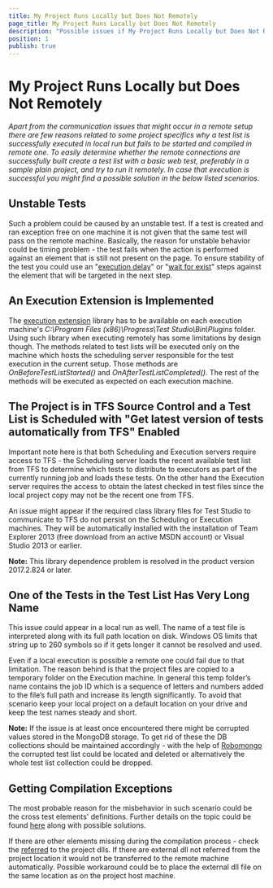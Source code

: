 ```yaml
---
title: My Project Runs Locally but Does Not Remotely
page_title: My Project Runs Locally but Does Not Remotely
description: "Possible issues if My Project Runs Locally but Does Not Remotely via Test Studio Scheduling setup"
position: 1
publish: true
---
```


# My Project Runs Locally but Does Not Remotely 

*Apart from the communication issues that might occur in a remote setup there are few reasons related to some project specifics why a test list is successfully executed in local run but fails to be started and compiled in remote one. To easily determine whether the remote connections are successfully built create a test list with a basic web test, preferably in a sample plain project, and try to run it remotely. In case that execution is successful you might find a possible solution in the below listed scenarios.* 


## Unstable Tests 

Such a problem could be caused by an unstable test. If a test is created and ran exception free on one machine it is not given that the same test will pass on the remote machine. Basically, the reason for unstable behavior could be timing problem - the test fails when the action is performed against an element that is still not present on the page. To ensure stability of the test you could use an "<a href="/features/custom-steps/execution-delay" target="_blank">execution delay</a>" or "<a href="/features/recorder/verifications/wait" target="_blank">wait for exist</a>" steps against the element that will be targeted in the next step.

## An Execution Extension is Implemented 

The <a href="/advanced-topics/coded-samples/general/execution-extensions" target="_blank">execution extension</a> library has to be available on each execution machine's *C:\Program Files (x86)\Progress\Test Studio\Bin\Plugins* folder. Using such library when executing remotely has some limitations by design though. The methods related to test lists will be executed only on the machine which hosts the scheduling server responsible for the test execution in the current setup. Those methods are *OnBeforeTestListStarted()* and *OnAfterTestListCompleted()*. The rest of the methods will be executed as expected on each execution machine.


## The Project is in TFS Source Control and a Test List is Scheduled with "Get latest version of tests automatically from TFS" Enabled 

Important note here is that both Scheduling and Execution servers require access to TFS - the Scheduling server loads the recent available test list from TFS to determine which tests to distribute to executors as part of the currently running job and loads these tests. On the other hand the Execution server requires the access to obtain the latest checked in test files since the local project copy may not be the recent one from TFS. 

An issue might appear if the required class library files for Test Studio to communicate to TFS do not persist on the Scheduling or Execution machines. They will be automatically installed with the installation of Team Explorer 2013 (free download from an active MSDN account) or Visual Studio 2013 or earlier. 

**Note:** This library dependence problem is resolved in the product version 2017.2.824 or later.

## One of the Tests in the Test List Has Very Long Name 

This issue could appear in a local run as well. The name of a test file is interpreted along with its full path location on disk. Windows OS limits that string up to 260 symbols so if it gets longer it cannot be resolved and used. 

Even if a local execution is possible a remote one could fail due to that limitation. The reason behind is that the project files are copied to a temporary folder on the Execution machine. In general this temp folder’s name contains the job ID which is a sequence of letters and numbers added to the file’s full path and increase its length significantly.  To avoid that scenario keep your local project on a default location on your drive and keep the test names steady and short. 

**Note:** If the issue is at least once encountered there might be corrupted values stored in the MongoDB storage. To get rid of these the DB collections should be maintained accordingly -  with the help of <a href=https://robomongo.org/download target="_blank">Robomongo</a> the corrupted test list could be located and deleted or alternatively the whole test list collection could be dropped. 

## Getting Compilation Exceptions 

The most probable reason for the misbehavior in such scenario could be the cross test elements' definitions. Further details on the topic could be found <a     href="/troubleshooting-guide/scheduling-issues-tg/compilation-exceptions-when-execute-remotely" target="_blank">here</a> along with possible solutions.

If there are other elements missing during the compilation process - check the <a href="/features/coded-steps/add-assembly-reference" target="_blank">referred</a> to the project dlls. If there are external dll not referred from the project location it would not be transferred to the remote machine automatically. Possible workaround could be to place the external dll file on the same location as on the project host machine.